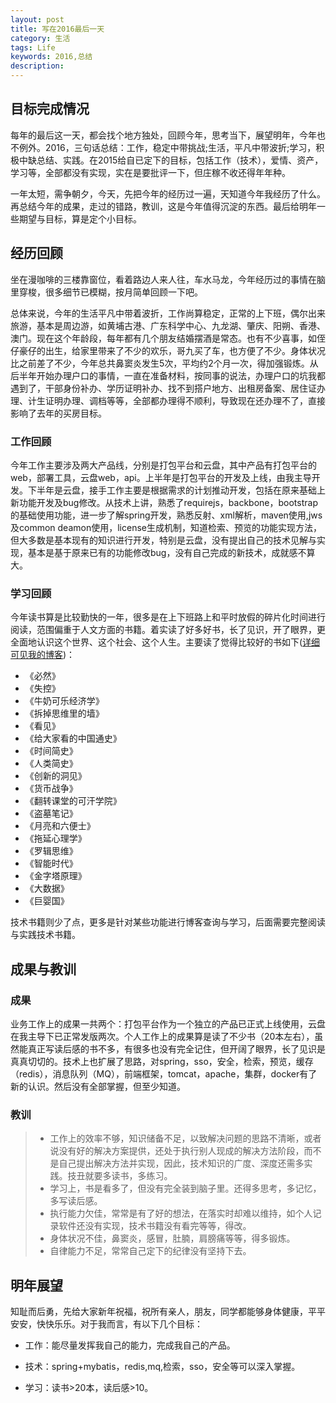 ```yaml
---
layout: post
title: 写在2016最后一天
category: 生活
tags: Life
keywords: 2016,总结
description: 
---
```


## 目标完成情况
每年的最后这一天，都会找个地方独处，回顾今年，思考当下，展望明年，今年也不例外。2016，三句话总结：工作，稳定中带挑战;生活，平凡中带波折;学习，积极中缺总结、实践。在2015给自已定下的目标，包括工作（技术），爱情、资产，学习等，全部都没有实现，实在是要批评一下，但庄稼不收还得年年种。

一年太短，需争朝夕，今天，先把今年的经历过一遍，天知道今年我经历了什么。再总结今年的成果，走过的错路，教训，这是今年值得沉淀的东西。最后给明年一些期望与目标，算是定个小目标。

## 经历回顾
坐在漫咖啡的三楼靠窗位，看着路边人来人往，车水马龙，今年经历过的事情在脑里穿梭，很多细节已模糊，按月简单回顾一下吧。

总体来说，今年的生活平凡中带着波折，工作尚算稳定，正常的上下班，偶尔出来旅游，基本是周边游，如黄埔古港、广东科学中心、九龙湖、肇庆、阳朔、香港、澳门。现在这个年龄段，每年都有几个朋友结婚摆酒是常态。也有不少喜事，如侄仔豪仔的出生，给家里带来了不少的欢乐，哥九买了车，也方便了不少。身体状况比之前差了不少，今年总共鼻窦炎发生5次，平均约2个月一次，得加强锻炼。从后半年开始办理户口的事情，一直在准备材料，按同事的说法，办理户口的坑我都遇到了，干部身份补办、学历证明补办、找不到搭户地方、出租房备案、居住证办理、计生证明办理、调档等等，全部都办理得不顺利，导致现在还办理不了，直接影响了去年的买房目标。

### 工作回顾
今年工作主要涉及两大产品线，分别是打包平台和云盘，其中产品有打包平台的web，部署工具，云盘web，api。上半年是打包平台的开发及上线，由我主导开发。下半年是云盘，接手工作主要是根据需求的计划推动开发，包括在原来基础上新功能开发及bug修改。从技术上讲，熟悉了requirejs，backbone，bootstrap的基础使用功能，进一步了解spring开发，熟悉反射、xml解析，maven使用,jws及common deamon使用，license生成机制，知道检索、预览的功能实现方法，但大多数是基本现有的知识进行开发，特别是云盘，没有提出自己的技术见解与实现，基本是基于原来已有的功能修改bug，没有自己完成的新技术，成就感不算大。

### 学习回顾
今年读书算是比较勤快的一年，很多是在上下班路上和平时放假的碎片化时间进行阅读，范围偏重于人文方面的书籍。着实读了好多好书，长了见识，开了眼界，更全面地认识这个世界、这个社会、这个人生。主要读了觉得比较好的书如下([详细可见我的博客][1])：
- 《必然》
- 《失控》
- 《牛奶可乐经济学》
- 《拆掉思维里的墙》
- 《看见》
- 《给大家看的中国通史》
- 《时间简史》
- 《人类简史》
- 《创新的洞见》
- 《货币战争》
- 《翻转课堂的可汗学院》
- 《盗墓笔记》
- 《月亮和六便士》
- 《拖延心理学》
- 《罗辑思维》
- 《智能时代》
- 《金字塔原理》
- 《大数据》
- 《巨婴国》

技术书籍则少了点，更多是针对某些功能进行博客查询与学习，后面需要完整阅读与实践技术书籍。

## 成果与教训
### 成果
业务工作上的成果一共两个：打包平台作为一个独立的产品已正式上线使用，云盘在我主导下已正常发版两次。个人工作上的成果算是读了不少书（20本左右），虽然能真正写读后感的书不多，有很多也没有完全记住，但开阔了眼界，长了见识是真真切切的。技术上也扩展了思路，对spring，sso，安全，检索，预览，缓存（redis），消息队列（MQ），前端框架，tomcat，apache，集群，docker有了新的认识。然后没有全部掌握，但至少知道。

### 教训
> * 工作上的效率不够，知识储备不足，以致解决问题的思路不清晰，或者说没有好的解决方案提供，还处于执行别人现成的解决方法阶段，而不是自己提出解决方法并实现，因此，技术知识的广度、深度还需多实践。技丑就要多读书，多练习。
> * 学习上，书是看多了，但没有完全装到脑子里。还得多思考，多记忆，多写读后感。
> * 执行能力欠佳，常常是有了好的想法，在落实时却难以维持，如个人记录软件还没有实现，技术书籍没有看完等等，得改。
> * 身体状况不佳，鼻窦炎，感冒，肚腩，肩膀痛等等，得多锻炼。
> * 自律能力不足，常常自己定下的纪律没有坚持下去。

## 明年展望
知耻而后勇，先给大家新年祝福，祝所有亲人，朋友，同学都能够身体健康，平平安安，快快乐乐。对于我而言，有以下几个目标：
- 工作：能尽量发挥我自己的能力，完成我自己的产品。
- 技术：spring+mybatis，redis,mq,检索，sso，安全等可以深入掌握。
- 学习：读书>20本，读后感>10。


  [1]: https://mianshenglee.github.io/2016/02/20/Book_List_2016.html